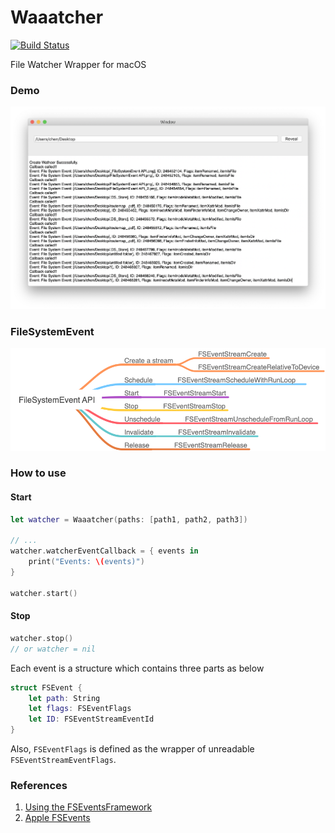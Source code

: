 # Waaatcher

[![Build Status](https://travis-ci.com/hechen/Waaatcher.svg?branch=master)](https://travis-ci.com/hechen/Waaatcher)

File Watcher Wrapper for macOS


### Demo
![Demo](.assets/Demo.png)


### FileSystemEvent

![FileSystemEvent API](.assets/FileSystemEventAPI.png)


### How to use

#### Start

``` Swift
let watcher = Waaatcher(paths: [path1, path2, path3])

// ...
watcher.watcherEventCallback = { events in
    print("Events: \(events)")
}

watcher.start()
```

#### Stop

``` Swift
watcher.stop()
// or watcher = nil
```


Each event is a structure which contains three parts as below

``` Swift
struct FSEvent {
    let path: String
    let flags: FSEventFlags
    let ID: FSEventStreamEventId
}
```

Also, `FSEventFlags` is defined as the wrapper of unreadable `FSEventStreamEventFlags`.



### References

1. [Using the FSEventsFramework](https://developer.apple.com/library/archive/documentation/Darwin/Conceptual/FSEvents_ProgGuide/UsingtheFSEventsFramework/UsingtheFSEventsFramework.html)
2. [Apple FSEvents](http://nicoleibrahim.com/apple-fsevents-forensics/)
